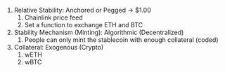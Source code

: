 1. Relative Stability: Anchored or Pegged -> $1.00
    1. Chainlink price feed
    2. Set a function to exchange ETH and BTC
2. Stability Mechanism (Minting): Algorithmic (Decentralized)
    1. People can only  mint the stablecoin with enough collateral (coded)
3. Collateral: Exogenous (Crypto)
    1. wETH
    2. wBTC